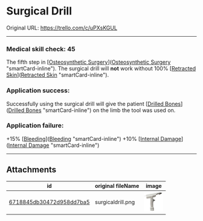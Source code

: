 # Surgical Drill

Original URL: https://trello.com/c/uPXsKGUL

---

### Medical skill check: 45

The fifth step in [[Osteosynthetic Surgery](../Procedures/Osteosynthetic%20Surgery.md)]([Osteosynthetic Surgery](../Procedures/Osteosynthetic%20Surgery.md) "smartCard-inline"). The surgical drill will **not** work without 100% [[Retracted Skin](../Surgery/Retracted%20Skin.md)]([Retracted Skin](../Surgery/Retracted%20Skin.md) "smartCard-inline").

### Application success:

Successfully using the surgical drill will give the patient [[Drilled Bones](../Surgery/Drilled%20Bones.md)]([Drilled Bones](../Surgery/Drilled%20Bones.md) "smartCard-inline") on the limb the tool was used on.

### Application failure:

\+15% [[Bleeding](../Any%20bodypart/Bleeding.md)]([Bleeding](../Any%20bodypart/Bleeding.md) "smartCard-inline")
\+10% [[Internal Damage](../Any%20bodypart/archived/Internal%20Damage.md)]([Internal Damage](../Any%20bodypart/archived/Internal%20Damage.md) "smartCard-inline")

---

## Attachments

id | original fileName | image
---|---|---
[6718845db30472d958dd7ba5](./Surgical%20Drill%20-%20Attachments/6718845db30472d958dd7ba5.png) | surgicaldrill.png | ![surgicaldrill.png\|200](./Surgical%20Drill%20-%20Attachments/6718845db30472d958dd7ba5.png)